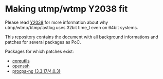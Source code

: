 # Making utmp/wtmp Y2038 fit

Please read [Y2038](Y2038.md) for more information about why utmp/wtmp/btmp/lastlog uses 32bit time_t even on 64bit systems.

This repository contains the document with all background informations and patches for several packages as PoC.

Packages for which patches exist:
* [coreutils](patches/coreutils/)
* [openssh](patches/openssh/)
* [procps-ng (3.3.17/4.0.3)](patches/procps-ng/)
